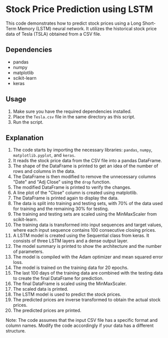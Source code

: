# Stock Price Prediction using LSTM

This code demonstrates how to predict stock prices using a Long Short-Term Memory (LSTM) neural network. It utilizes the historical stock price data of Tesla (TSLA) obtained from a CSV file. 

## Dependencies
- pandas
- numpy
- matplotlib
- scikit-learn
- keras

## Usage
1. Make sure you have the required dependencies installed.
2. Place the `Tesla.csv` file in the same directory as this script.
3. Run the script.

## Explanation
1. The code starts by importing the necessary libraries: `pandas`, `numpy`, `matplotlib.pyplot`, and `keras`.
2. It reads the stock price data from the CSV file into a pandas DataFrame.
3. The shape of the DataFrame is printed to get an idea of the number of rows and columns in the data.
4. The DataFrame is then modified to remove the unnecessary columns "Date" and "Adj Close" using the `drop` function.
5. The modified DataFrame is printed to verify the changes.
6. A line plot of the "Close" column is created using matplotlib.
7. The DataFrame is printed again to display the data.
8. The data is split into training and testing sets, with 70% of the data used for training and the remaining 30% for testing.
9. The training and testing sets are scaled using the MinMaxScaler from scikit-learn.
10. The training data is transformed into input sequences and target values, where each input sequence contains 100 consecutive closing prices.
11. A LSTM model is created using the Sequential class from keras. It consists of three LSTM layers and a dense output layer.
12. The model summary is printed to show the architecture and the number of parameters.
13. The model is compiled with the Adam optimizer and mean squared error loss.
14. The model is trained on the training data for 20 epochs.
15. The last 100 days of the training data are combined with the testing data to create the final DataFrame for prediction.
16. The final DataFrame is scaled using the MinMaxScaler.
17. The scaled data is printed.
18. The LSTM model is used to predict the stock prices.
19. The predicted prices are inverse transformed to obtain the actual stock prices.
20. The predicted prices are printed.

Note: The code assumes that the input CSV file has a specific format and column names. Modify the code accordingly if your data has a different structure.
